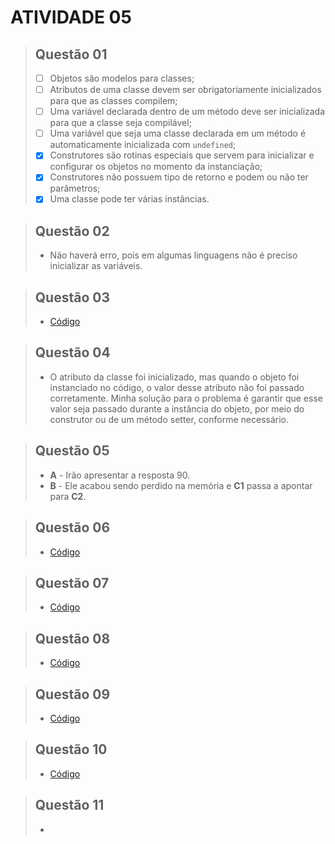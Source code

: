# ATIVIDADE 05

> ## **Questão 01**
> - [ ] Objetos são modelos para classes;
> - [ ] Atributos de uma classe devem ser obrigatoriamente inicializados para que as classes compilem;
> - [ ] Uma variável declarada dentro de um método deve ser inicializada para que a classe seja compilável;
> - [ ] Uma variável que seja uma classe declarada em um método é automaticamente inicializada com `undefined`;
> - [x] Construtores são rotinas especiais que servem para inicializar e configurar os objetos no momento da instanciação;
> - [x] Construtores não possuem tipo de retorno e podem ou não ter parâmetros;
> - [x] Uma classe pode ter várias instâncias.

> ## **Questão 02**
> * Não haverá erro, pois em algumas linguagens não é preciso inicializar as variáveis.

> ## **Questão 03**
> - [Código](https://github.com/KaioGabriel-the/Programa-orientada-a-objetos/tree/f31beed267f1d2dbc0a55a19fdeb5c6662087b8b/atividade05/out/production/questoes/reservahotel)

> ## **Questão 04**
> * O atributo da classe foi inicializado, mas quando o objeto foi instanciado no código, o valor desse atributo não foi passado corretamente. Minha solução para o problema é garantir que esse valor seja passado durante a instância do objeto, por meio do construtor ou de um método setter, conforme necessário.

> ## **Questão 05**
> - **A** - Irão apresentar a resposta 90.
> - **B** - Ele acabou sendo perdido na memória e **C1** passa a apontar para **C2**.

> ## **Questão 06**
> - [Código]()

> ## **Questão 07**
> - [Código]()

> ## **Questão 08**
> - [Código]()

> ## **Questão 09**
> - [Código]()

> ## **Questão 10**
> - [Código]()

> ## **Questão 11**
> - 
